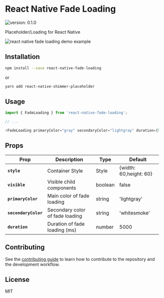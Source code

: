 # React Native Fade Loading

![version: 0.1.0](https://img.shields.io/badge/version-0.1.0-blue)

Placeholder/Loading for React Native

![react native fade loading demo example](https://im6.ezgif.com/tmp/ezgif-6-45650a67d5c0.gif)

## Installation

```sh
npm install --save react-native-fade-loading
```
or

```sh
yarn add react-native-shimmer-placeholder
```

## Usage

```js
import { FadeLoading } from 'react-native-fade-loading';

// ...

<FadeLoading primaryColor="gray" secondaryColor="lightgray" duration={5000} />;
```

## Props

| Prop                 | Description                     | Type    | Default                |
| -------------------- | ------------------------------- | ------- | ---------------------- |
| **`style`**          | Container Style                 | Style   | {width: 60,height: 60} |
| **`visible`**        | Visible child components        | boolean | false                  |
| **`primaryColor`**   | Main color of fade loading      | string  | 'lightgray'            |
| **`secondaryColor`** | Secondary color of fade loading | string  | 'whitesmoke'           |
| **`duration`**       | Duration of fade loading (ms)   | number  | 5000                   |

## Contributing

See the [contributing guide](CONTRIBUTING.md) to learn how to contribute to the repository and the development workflow.

## License

MIT
